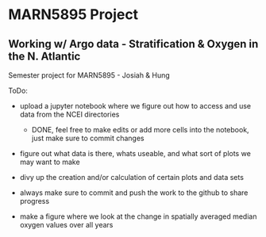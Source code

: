 # MARN5895 Project
## Working w/ Argo data - Stratification & Oxygen in the N. Atlantic

Semester project for MARN5895 - Josiah &amp; Hung

ToDo:
- upload a jupyter notebook where we figure out how to access and use data from the NCEI directories
	- DONE, feel free to make edits or add more cells into the notebook, just make sure to commit changes

- figure out what data is there, whats useable, and what sort of plots we may want to make

- divy up the creation and/or calculation of certain plots and data sets

- always make sure to commit and push the work to the github to share progress

- make a figure where we look at the change in spatially averaged median oxygen values over all years
